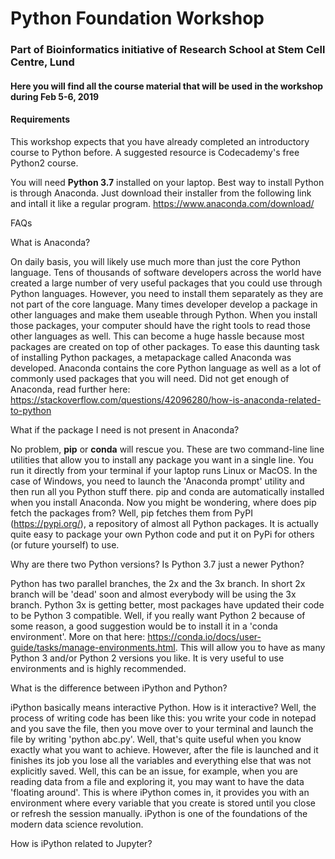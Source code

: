 # Python Foundation Workshop
### Part of Bioinformatics initiative of Research School at Stem Cell Centre, Lund

#### Here you will find all the course material that will be used in the workshop during Feb 5-6, 2019

#### Requirements
This workshop expects that you have already completed an introductory course to Python before. A suggested resource is Codecademy's free Python2 course.

You will need **Python 3.7** installed on your laptop. Best way to install Python is through Anaconda. Just download their installer from the following link and intall it like a regular program.
https://www.anaconda.com/download/

FAQs

What is Anaconda? 

On daily basis, you will likely use much more than just the core Python language. Tens of thousands of software developers across the world have created a large number of very useful packages that you could use through Python languages. However, you need to install them separately as they are not part of the core language. Many times developer develop a package in other languages and make them useable through Python. When you install those packages, your computer should have the right tools to read those other languages as well. This can become a huge hassle because most packages are created on top of other packages. To ease this daunting task of installing Python packages, a metapackage called Anaconda was developed. Anaconda contains the core Python language as well as a lot of commonly used packages that you will need. Did not get enough of Anaconda, read further here: https://stackoverflow.com/questions/42096280/how-is-anaconda-related-to-python

What if the package I need is not present in Anaconda?

No problem, **pip** or **conda** will rescue you. These are two command-line line utilities that allow you to install any package you want in a single line. You run it directly from your terminal if your laptop runs Linux or MacOS. In the case of Windows, you need to launch the 'Anaconda prompt' utility and then run all you Python stuff there. pip and conda are automatically installed when you install Anaconda. Now you might be wondering, where does pip fetch the packages from? Well, pip fetches them from PyPI (https://pypi.org/), a repository of almost all Python packages. It is actually quite easy to package your own Python code and put it on PyPi for others (or future yourself) to use.

Why are there two Python versions? Is Python 3.7 just a newer Python?

Python has two parallel branches, the 2x and the 3x branch. In short 2x branch will be 'dead' soon and almost everybody will be using the 3x branch. Python 3x is getting better, most packages have updated their code to be Python 3 compatible. Well, if you really want Python 2 because of some reason, a good suggestion would be to install it in a 'conda environment'. More on that here: https://conda.io/docs/user-guide/tasks/manage-environments.html. This will allow you to have as many Python 3 and/or Python 2 versions you like. It is very useful to use environments and is highly recommended.

What is the difference between iPython and Python?

iPython basically means interactive Python. How is it interactive? Well, the process of writing code has been like this: you write your code in notepad and you save the file, then you move over to your terminal and launch the file by writing 'python abc.py'. Well, that's quite useful when you know exactly what you want to achieve. However, after the file is launched and it finishes its job you lose all the variables and everything else that was not explicitly saved. Well, this can be an issue, for example, when you are reading data from a file and exploring it, you may want to have the data 'floating around'. This is where iPython comes in, it provides you with an environment where every variable that you create is stored until you close or refresh the session manually. iPython is one of the foundations of the modern data science revolution.

How is iPython related to Jupyter?
